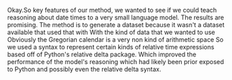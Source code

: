 Okay.So key features of our method, we wanted to see if we could teach reasoning about date times to a very small language model. The results are promising. The method is to generate a dataset because it wasn't a dataset available that used that with With the kind of data that we wanted to use Obviously the Gregorian calendar is a very non kind of arithmetic space So we used a syntax to represent certain kinds of relative time expressions based off of Python's relative delta package. Which improved the performance of the model's reasoning which had likely been prior exposed to Python and possibly even the relative delta syntax.